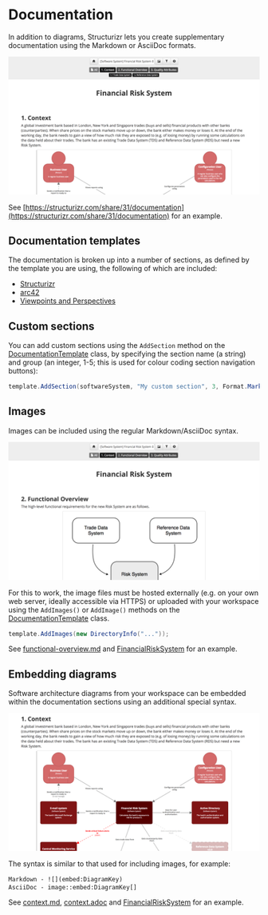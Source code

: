 # Documentation

In addition to diagrams, Structurizr lets you create supplementary documentation using the Markdown or AsciiDoc formats.

![Example documentation](images/documentation-1.png)

See [https://structurizr.com/share/31/documentation](https://structurizr.com/share/31/documentation) for an example.

## Documentation templates

The documentation is broken up into a number of sections, as defined by the template you are using, the following of which are included:

- [Structurizr](documentation-structurizr.md)
- [arc42](documentation-arc42.md)
- [Viewpoints and Perspectives](documentation-viewpoints-and-perspectives.md)

## Custom sections

You can add custom sections using the ```AddSection``` method on the [DocumentationTemplate](https://github.com/structurizr/dotnet/blob/master/Structurizr.Core/Documentation/DocumentationTemplate.cs) class, by specifying the section name (a string) and group (an integer, 1-5; this is used for colour coding section navigation buttons):

```c#
template.AddSection(softwareSystem, "My custom section", 3, Format.Markdown, ...);
```

## Images

Images can be included using the regular Markdown/AsciiDoc syntax.

![Including images](images/documentation-2.png)

For this to work, the image files must be hosted externally (e.g. on your own web server, ideally accessible via HTTPS) or uploaded with your workspace using the ```AddImages()``` or ```AddImage()``` methods on the [DocumentationTemplate](https://github.com/structurizr/dotnet/blob/master/Structurizr.Core/Documentation/DocumentationTemplate.cs) class.

```c#
template.AddImages(new DirectoryInfo("..."));
```

See [functional-overview.md](https://raw.githubusercontent.com/structurizr/dotnet/master/Structurizr.Examples/FinancialRiskSystem/functional-overview.md) and [FinancialRiskSystem](https://github.com/structurizr/dotnet/blob/master/Structurizr.Examples/FinancialRiskSystem.cs) for an example.

## Embedding diagrams

Software architecture diagrams from your workspace can be embedded within the documentation sections using an additional special syntax.

![Embedding diagrams](images/documentation-3.png)

The syntax is similar to that used for including images, for example:

```
Markdown - ![](embed:DiagramKey)
AsciiDoc - image::embed:DiagramKey[]
```

See [context.md](https://raw.githubusercontent.com/structurizr/dotnet/master/Structurizr.Examples/FinancialRiskSystem/context.md), [context.adoc](https://raw.githubusercontent.com/structurizr/dotnet/master/Structurizr.Examples/FinancialRiskSystem/context.adoc) and [FinancialRiskSystem](https://github.com/structurizr/dotnet/blob/master/Structurizr.Examples/FinancialRiskSystem.cs) for an example.